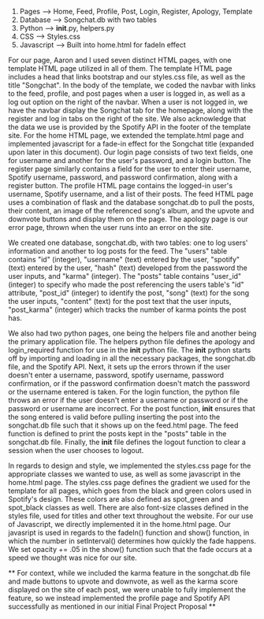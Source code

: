 1. Pages --> Home, Feed, Profile, Post, Login, Register, Apology, Template
2. Database --> Songchat.db with two tables
3. Python --> __init__.py, helpers.py
4. CSS --> Styles.css
5. Javascript --> Built into home.html for fadeIn effect

For our page, Aaron and I used seven distinct HTML pages, with one template HTML page utilized in all of them. The template HTML page includes a head that links bootstrap and our styles.css file, as well as the title "Songchat". In the body of the template, we coded the navbar with links to the feed, profile, and post pages when a user is logged in, as well as a log out option on the right of the navbar. When a user is not logged in, we have the navbar display the Songchat tab for the homepage, along with the register and log in tabs on the right of the site. We also acknowledge that the data we use is provided by the Spotify API in the footer of the template site. For the home HTML page, we extended the template.html page and implemented javascript for a fade-in effect for the Songchat title (expanded upon later in this document). Our login page consists of two text fields, one for username and another for the user's password, and a login button. The register page similarly contains a field for the user to enter their username, Spotify username, password, and password confirmation, along with a register button. The profile HTML page contains the logged-in user's username, Spotify username, and a list of their posts. The feed HTML page uses a combination of flask and the database songchat.db to pull the posts, their content, an image of the referenced song's album, and the upvote and downvote buttons and display them on the page. The apology page is our error page, thrown when the user runs into an error on the site.

We created one database, songchat.db, with two tables: one to log users' information and another to log posts for the feed. The "users" table contains "id" (integer), "username" (text) entered by the user, "spotify" (text) entered by the user, "hash" (text) developed from the password the user inputs, and "karma" (integer). The "posts" table contains "user_id" (integer) to specify who made the post referencing the users table's "id" attribute, "post_id" (integer) to identify the post, "song" (text) for the song the user inputs, "content" (text) for the post text that the user inputs, "post_karma" (integer) which tracks the number of karma points the post has.

We also had two python pages, one being the helpers file and another being the primary application file. The helpers python file defines the apology and login_required function for use in the __init__ python file. The __init__ python starts off by importing and loading in all the necessary packages, the songchat.db file, and the Spotify API. Next, it sets up the errors thrown if the user doesn't enter a username, password, spotify username, password confirmation, or if the password confirmation doesn't match the password or the username entered is taken. For the login function, the python file throws an error if the user doesn't enter a username or password or if the password or username are incorrect. For the post function, __init__ ensures that the song entered is valid before pulling inserting the post into the songchat.db file such that it shows up on the feed.html page. The feed function is defined to print the posts kept in the "posts" table in the songchat.db file. Finally, the __init__ file defines the logout function to clear a session when the user chooses to logout.

In regards to design and style, we implemented the styles.css page for the appropriate classes we wanted to use, as well as some javascript in the home.html page. The styles.css page defines the gradient we used for the template for all pages, which goes from the black and green colors used in Spotify's design. These colors are also defined as spot_green and spot_black classes as well. There are also font-size classes defined in the styles file, used for titles and other text throughout the website. For our use of Javascript, we directly implemented it in the home.html page. Our javasript is used in regards to the fadeIn() function and show() function, in which the number in setInterval() determines how quickly the fade happens. We set opacity += .05 in the show() function such that the fade occurs at a speed we thought was nice for our site.

** For context, while we included the karma feature in the songchat.db file and made buttons to upvote and downvote, as well as the karma score displayed on the site of each post, we were unable to fully implement the feature, so we instead implemented the profile page and Spotify API successfully as mentioned in our initial Final Project Proposal **